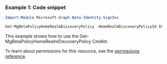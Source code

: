 ### Example 1: Code snippet

```powershellImport-Module Microsoft.Graph.Beta.Identity.SignIns

Get-MgBetaPolicyHomeRealmDiscoveryPolicy -HomeRealmDiscoveryPolicyId $homeRealmDiscoveryPolicyId
```
This example shows how to use the Get-MgBetaPolicyHomeRealmDiscoveryPolicy Cmdlet.
To learn about permissions for this resource, see the [permissions reference](/graph/permissions-reference).

